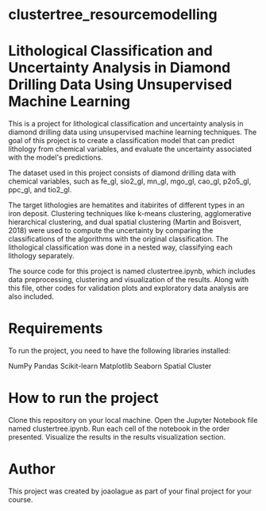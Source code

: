 # clustertree_resourcemodelling

# Lithological Classification and Uncertainty Analysis in Diamond Drilling Data Using Unsupervised Machine Learning

This is a project for lithological classification and uncertainty analysis in diamond drilling data using unsupervised machine learning techniques. The goal of this project is to create a classification model that can predict lithology from chemical variables, and evaluate the uncertainty associated with the model's predictions.

The dataset used in this project consists of diamond drilling data with chemical variables, such as fe_gl, sio2_gl, mn_gl, mgo_gl, cao_gl, p2o5_gl, ppc_gl, and tio2_gl. 

The target lithologies are hematites and itabirites of different types in an iron deposit. Clustering techniques like k-means clustering, agglomerative hierarchical clustering, and dual spatial clustering (Martin and Boisvert, 2018) were used to compute the uncertainty by comparing the classifications of the algorithms with the original classification. The lithological classification was done in a nested way, classifying each lithology separately. 

The source code for this project is named clustertree.ipynb, which includes data preprocessing, clustering and visualization of the results. Along with this file, other codes for validation plots and exploratory data analysis are also included.


# Requirements

To run the project, you need to have the following libraries installed:

NumPy
Pandas
Scikit-learn
Matplotlib
Seaborn
Spatial Cluster


# How to run the project

Clone this repository on your local machine.
Open the Jupyter Notebook file named clustertree.ipynb.
Run each cell of the notebook in the order presented.
Visualize the results in the results visualization section.

# Author

This project was created by joaolague as part of your final project for your course.
